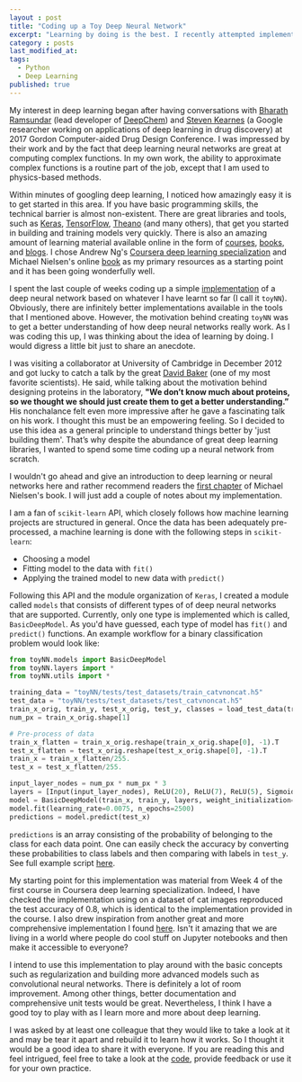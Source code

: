 ```yaml
---
layout : post
title: "Coding up a Toy Deep Neural Network"
excerpt: "Learning by doing is the best. I recently attempted implementing a [bare-bones deep neural network](https://github.com/kamran-haider/bbbp_ml_study/tree/master/code/toyNN) from scratch and it was so much fun."
category : posts
last_modified_at: 
tags: 
  - Python
  - Deep Learning
published: true
---
```


My interest in deep learning began after having conversations with [Bharath Ramsundar](http://rbharath.github.io/) (lead developer of [DeepChem](https://deepchem.io/)) and [Steven Kearnes](https://research.google.com/pubs/StevenKearnes.html) (a Google researcher working on applications of deep learning in drug discovery) at 2017 Gordon Computer-aided Drug Design Conference. I was impressed by their work and by the fact that deep learning neural networks are great at computing complex functions. In my own work, the ability to approximate complex functions is a routine part of the job, except that I am used to physics-based methods.

Within minutes of googling deep learning, I noticed how amazingly easy it is to get started in this area. If you have basic programming skills, the technical barrier is almost non-existent. There are great libraries and tools, such as [Keras](https://keras.io/), [TensorFlow](https://www.tensorflow.org/), [Theano](http://deeplearning.net/software/theano/) (and many others), that get you started in building and training models very quickly. There is also an amazing amount of learning material available online in the form of [courses](https://www.deeplearning.ai/), [books](http://neuralnetworksanddeeplearning.com/index.html), and [blogs](http://colah.github.io/). I chose Andrew Ng's [Coursera deep learning specialization](https://www.deeplearning.ai/) and Michael Nielsen's online [book](http://neuralnetworksanddeeplearning.com/index.html) as my primary resources as a starting point and it has been going wonderfully well. 

I spent the last couple of weeks coding up a simple [implementation](https://github.com/kamran-haider/bbbp_ml_study/tree/master/code/toyNN) of a deep neural network based on whatever I have learnt so far (I call it `toyNN`). Obviously, there are infinitely better implementations available in the tools that I mentioned above. However, the motivation behind creating `toyNN` was to get a better understanding of how deep neural networks really work. As I was coding this up, I was thinking about the idea of learning by doing. I would digress a little bit just to share an anecdote. 

I was visiting a collaborator at University of Cambridge in December 2012 and got lucky to catch a talk by the great [David Baker](https://www.bakerlab.org/) (one of my most favorite scientists). He said, while talking about the motivation behind designing proteins in the laboratory, 
**"We don’t know much about proteins, so we thought we should just create them to get a better understanding.”** His nonchalance felt even more impressive after he gave a fascinating talk on his work. I thought this must be an empowering feeling. So I decided to use this idea as a general principle to understand things better by 'just building them'. That’s why despite the abundance of great deep learning libraries, I wanted to spend some time coding up a neural network from scratch.

I wouldn't go ahead and give an introduction to deep learning or neural networks here and rather recommend readers the [first chapter](http://neuralnetworksanddeeplearning.com/chap1.html) of Michael Nielsen's book. I will just add a couple of notes about my implementation. 

I am a fan of `scikit-learn` API, which closely follows how machine learning projects are structured in general. Once the data has been adequately pre-processed, a machine learning is done with the following steps in `scikit-learn`:

* Choosing a model
* Fitting model to the data with `fit()` 
* Applying the trained model to new data with `predict()`

Following this API and the module organization of `Keras`, I created a module called `models` that consists of different types of of deep neural networks that are supported. Currently, only one type is implemented which is called, `BasicDeepModel`. As you'd have guessed, each type of model has `fit()` and `predict()` functions. An example workflow for a binary classification problem would look like:

```python
from toyNN.models import BasicDeepModel
from toyNN.layers import *
from toyNN.utils import *

training_data = "toyNN/tests/test_datasets/train_catvnoncat.h5"
test_data = "toyNN/tests/test_datasets/test_catvnoncat.h5"
train_x_orig, train_y, test_x_orig, test_y, classes = load_test_data(training_data, test_data)
num_px = train_x_orig.shape[1]

# Pre-process of data
train_x_flatten = train_x_orig.reshape(train_x_orig.shape[0], -1).T
test_x_flatten = test_x_orig.reshape(test_x_orig.shape[0], -1).T
train_x = train_x_flatten/255.
test_x = test_x_flatten/255.

input_layer_nodes = num_px * num_px * 3
layers = [Input(input_layer_nodes), ReLU(20), ReLU(7), ReLU(5), Sigmoid(1)]
model = BasicDeepModel(train_x, train_y, layers, weight_initialization="custom")
model.fit(learning_rate=0.0075, n_epochs=2500)
predictions = model.predict(test_x)
```

`predictions` is an array consisting of the probability of belonging to the class for each data point. One can easily check the accuracy by converting these probabilities to class labels and then comparing with labels in `test_y`. See full example script [here](https://github.com/kamran-haider/bbbp_ml_study/blob/master/code/run_toyNN.py).

My starting point for this implementation was material from Week 4 of the first course in Coursera deep learning specialization. Indeed, I have checked the implementation using on a dataset of cat images reproduced the test accuracy of 0.8, which is identical to the implementation provided in the course. I also drew inspiration from another great and more comprehensive implementation I found [here](https://github.com/cstorm125/sophia/blob/master/from_scratch.ipynb). Isn't it amazing that we are living in a world where people do cool stuff on Jupyter notebooks and then make it accessible to everyone?

I intend to use this implementation to play around with the basic concepts such as regularization and building more advanced models such as convolutional neural networks. There is definitely a lot of room improvement. Among other things, better documentation and comprehensive unit tests would be great. Nevertheless, I think I have a good toy to play with as I learn more and more about deep learning. 

I was asked by at least one colleague that they would like to take a look at it and may be tear it apart and rebuild it to learn how it works. So I thought it would be a good idea to share it with everyone. If you are reading this and feel intrigued, feel free to take a look at the [code](https://github.com/kamran-haider/bbbp_ml_study/tree/master/code/toyNN), provide feedback or use it for your own practice.